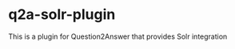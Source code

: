 q2a-solr-plugin
===============

This is a plugin for Question2Answer that provides Solr integration
